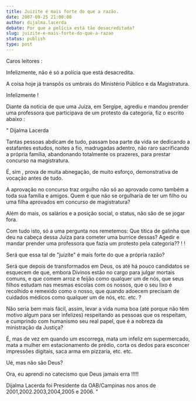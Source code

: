 ```yaml
---
title: Juizite é mais forte do que a razão.
date: 2007-09-25 21:00:00
author: dijalma.lacerda
debate: Por que a polícia está tão desacreditada?
slug: juizite-e-mais-forte-do-que-a-razao
status: publish 
type: post
---
```


  

Caros leitores :  

Infelizmente, não é só a polícia que está desacredita.  

A coisa hoje já transpôs os umbrais do Ministério Público e da Magistratura.   

Infelizmente !   

Diante da notícia de que uma Juíza, em Sergipe, agrediu e mandou prender uma professora que participava de um protesto da categoria, fiz o escrito abaixo :  

  

  

" Dijalma Lacerda   

Tantas pessoas abdicam de tudo, passam boa parte da vida se dedicando a estafantes estudos, noites a fio, madrugadas adentro, não raro sacrificando a própria família, abandonando totalmente os prazeres, para prestar concurso na magistratura.  

É, sim , prova de muita abnegação, de muito esforço, demonstrativa de vocação antes de tudo.  

A aprovação no concurso traz orgulho não só ao aprovado como também a toda sua família e amigos. Quem é que não se orgulharia de ter um filho ou uma filha aprovados em concurso de magistratura?  

Além do mais, os salários e a posição social, o status, não são de se jogar fora.  

Com tudo isto, só a uma pergunta nos remetemos: Que titica de galinha que deu na cabeça dessa Juíza para cometer uma burrice dessas? Agedir e mandar prender uma professora que fazia um protesto pela categoria?? ! !   

Será que essa tal de "juizite" é mais forte do que a própria razão?  

Será que depois de transformados em Deus, os até há pouco candidatos se esquecem de que, embora Divinos estão no cargo para julgar mortais comuns, e que comem arroz e feijão como qualquer um de nós, que seus filhos estudam nas mesmas escolas com os nossos, que o seu lixo é recolhido e remexido como o nosso, que quando adoecem precisam de cuidados médicos como qualquer um de nós, etc. etc. ?  

Não seria bem mais fácil, assim, levar a vida numa boa (até porque não têm motivo algum para ser infelizes) respeitando as pessoas que os respeitam, e cumprindo com humanismo seu real papel, que é a nobreza da ministração da Justiça?  

É, mas de vez em quando um escorrega, mata um infeliz em supermercado, mata a mulher em estacionamento de prédio, corta os dedos para esconcer impressões digitais, saca arma em pizzaria, etc. etc.  

Ué, mas não são Deus?  

Ora, eu aprendi no catecismo que Deus jamais erra !!!!!  

Dijalma Lacerda foi Presidente da OAB/Campinas nos anos de 2001,2002.2003,2004,2005 e 2006. "
